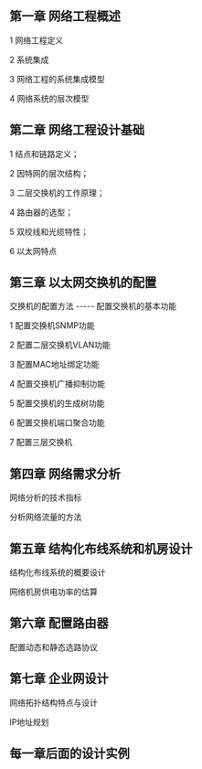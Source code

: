 ## 第一章   网络工程概述

1 网络工程定义

2 系统集成

3 网络工程的系统集成模型

4 网络系统的层次模型

## 第二章  网络工程设计基础

1 结点和链路定义；

2 因特网的层次结构；

3 二层交换机的工作原理；

4 路由器的选型；

5 双绞线和光缆特性；

6 以太网特点

## 第三章  以太网交换机的配置

交换机的配置方法  ----- 配置交换机的基本功能

1 配置交换机SNMP功能

2 配置二层交换机VLAN功能

3 配置MAC地址绑定功能

4 配置交换机广播抑制功能

5 配置交换机的生成树功能

6 配置交换机端口聚合功能

7 配置三层交换机 

## 第四章  网络需求分析

网络分析的技术指标

分析网络流量的方法

## 第五章  结构化布线系统和机房设计

结构化布线系统的概要设计

网络机房供电功率的估算

## 第六章  配置路由器

配置动态和静态选路协议

## 第七章  企业网设计

网络拓扑结构特点与设计

IP地址规划





## 每一章后面的设计实例

